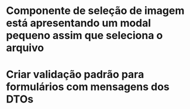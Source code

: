 # Componente de seleção de imagem está apresentando um modal pequeno assim que seleciona o arquivo
# Criar validação padrão para formulários com mensagens dos DTOs
